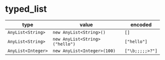# typed_list

| type | value | encoded |
| ---  | ---   | ---  |
| `AnyList<String>` | `new AnyList<String>()` | `[]` |
| `AnyList<String>` | `new AnyList<String>("hello")` | `["hello"]` |
| `AnyList<Integer>` | `new AnyList<Integer>(100)` | `["\b;;;;;>?"]` |